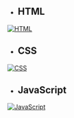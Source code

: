 - ## HTML
[![HTML](https://img.icons8.com/?size=100&id=20909&format=png&color=000000)](#html)

- ## CSS
[![CSS](https://img.icons8.com/?size=100&id=21278&format=png&color=000000)](#css)

- ## JavaScript
[![JavaScript](https://img.icons8.com/?size=100&id=108784&format=png&color=000000)](#javascript)

